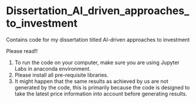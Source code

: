 # Dissertation_AI_driven_approaches_to_investment
Contains code for my dissertation titled AI-driven approaches to investment

Please read!!
1. To run the code on your computer, make sure you are using Jupyter Labs in anaconda environment.
2. Please install all pre-requisite libraries.
3. It might happen that the same results as achieved by us are not generated by the code, this is primarily because the code is designed to take the latest price information into account before generating results.
